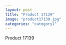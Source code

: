 ```yaml
---
layout: post
title: "Product 17139"
image: "product17139.jpg"
categories: "category1"
---
```

Product 17139
